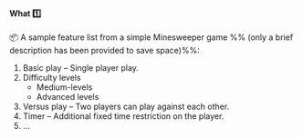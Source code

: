 <div id="title">

#### What :one:

</div>

<div id="body">

<tip-box type="definition">
<include src="../../../common/definitions.md#def-feature-list" />
</tip-box>

<tip-box>

:package: A sample feature list from a simple Minesweeper game %%&nbsp;(only a brief description has been provided to save space)%%:

1. Basic play – Single player play.
2. Difficulty levels
   * Medium-levels
   * Advanced levels
3. Versus play – Two players can play against each other.
4. Timer – Additional fixed time restriction on the player.
5. ...

</tip-box>

</div>

<div id="extras">
</div>